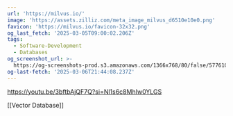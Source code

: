 ```yaml
---
url: 'https://milvus.io/'
image: 'https://assets.zilliz.com/meta_image_milvus_d6510e10e0.png'
favicon: 'https://milvus.io/favicon-32x32.png'
og_last_fetch: '2025-03-05T09:00:02.206Z'
tags:
  - Software-Development
  - Databases
og_screenshot_url: >-
  https://og-screenshots-prod.s3.amazonaws.com/1366x768/80/false/577610f1494f292800a58bbb5f3ef67c8438a7b0f0e21421d2079103378c9956.jpeg
og-last-fetch: '2025-03-06T21:44:08.237Z'
---
```

https://youtu.be/3bftbAjQF7Q?si=Nl1s6c8MhIw0YLGS

[[Vector Database]]

